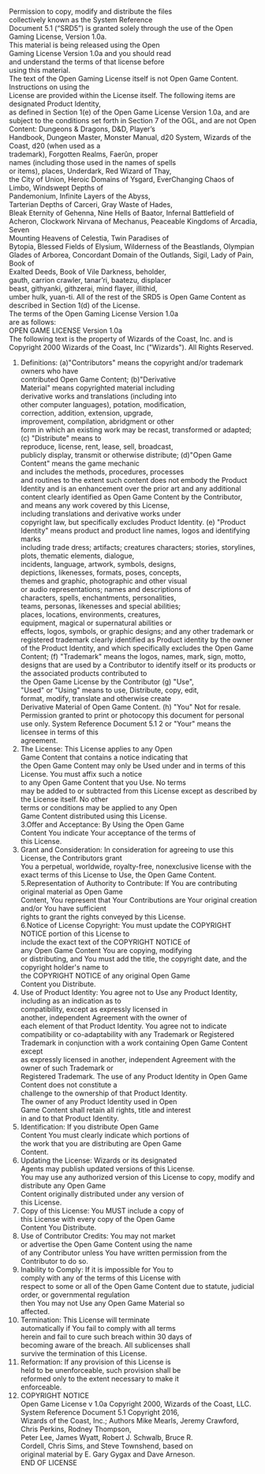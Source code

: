 Permission	to	copy,	modify	and	distribute	the	files	
collectively	known	as	the	System	Reference	
Document	5.1 (“SRD5”)	is	granted	solely	through	the	
use	of	the	Open	Gaming	License,	Version	1.0a.	
This	material	is	being	released	using	the	Open	
Gaming	License	Version	1.0a	and	you	should	read	
and	understand	the	terms	of	that	license	before	
using	this	material.	
The	text	of	the	Open	Gaming	License	itself	is	not	
Open	Game	Content.	Instructions	on	using the	
License	are	provided	within	the	License	itself.	
The	following	items	are	designated	Product	Identity,	
as	defined	in	Section	1(e)	of	the	Open	Game	License	
Version	1.0a,	and	are	subject	to	the	conditions	set	
forth	in	Section	7	of	the	OGL,	and	are	not	Open	
Content:	Dungeons	&	Dragons,	D&D,	Player’s	
Handbook,	Dungeon	Master,	Monster	Manual,	d20	
System,	Wizards	of	the	Coast,	d20	(when	used	as	a	
trademark),	Forgotten	Realms,	Faerûn,	proper	
names	(including	those	used	in	the	names	of	spells	
or	items),	places,	Underdark,	Red	Wizard	of	Thay,	
the	City	of	Union,	Heroic	Domains	of	Ysgard,	EverChanging	Chaos	of	Limbo,	Windswept	Depths	of	
Pandemonium,	Infinite	Layers	of	the	Abyss,	
Tarterian	Depths	of	Carceri,	Gray	Waste	of	Hades,	
Bleak	Eternity	of	Gehenna,	Nine	Hells	of	Baator,	
Infernal	Battlefield	of	Acheron,	Clockwork	Nirvana	
of	Mechanus,	Peaceable	Kingdoms	of	Arcadia,	Seven	
Mounting	Heavens	of	Celestia,	Twin	Paradises	of	
Bytopia,	Blessed	Fields	of	Elysium,	Wilderness	of	the	
Beastlands,	Olympian	Glades	of	Arborea, Concordant	
Domain	of	the	Outlands,	Sigil,	Lady	of	Pain,	Book	of	
Exalted	Deeds,	Book	of	Vile	Darkness,	beholder,	
gauth,	carrion	crawler,	tanar’ri,	baatezu,	displacer	
beast,	githyanki,	githzerai,	mind	flayer,	illithid,	
umber	hulk,	yuan-ti.
All	of	the	rest	of	the	SRD5	is	Open	Game	Content	as	
described	in	Section	1(d)	of	the	License.	
The	terms	of	the	Open	Gaming	License	Version	1.0a	
are	as	follows:	
OPEN	GAME	LICENSE	Version	1.0a	
The	following	text	is	the	property	of	Wizards	of	the	
Coast,	Inc.	and	is	Copyright	2000	Wizards	of	the	
Coast,	Inc	("Wizards").	All	Rights	Reserved.	
1.	Definitions:	(a)"Contributors"	means	the	
copyright	and/or	trademark	owners	who	have	
contributed	Open	Game	Content;	(b)"Derivative	
Material"	means	copyrighted	material	including	
derivative	works	and	translations	(including	into	
other	computer	languages),	potation,	modification,	
correction,	addition,	extension,	upgrade,	
improvement,	compilation,	abridgment	or	other	
form	in	which	an	existing	work	may	be	recast,	
transformed	or	adapted; (c)	"Distribute"	means	to	
reproduce,	license,	rent,	lease,	sell,	broadcast,	
publicly	display,	transmit	or	otherwise	distribute;	
(d)"Open	Game	Content"	means	the	game	mechanic	
and	includes	the	methods,	procedures,	processes	
and	routines	to	the	extent	such	content	does	not	
embody	the	Product	Identity	and	is	an	enhancement	
over	the	prior	art	and	any	additional	content	clearly	
identified	as	Open	Game	Content	by	the	Contributor,	
and	means	any	work	covered	by	this	License,	
including	translations	and	derivative	works	under	
copyright	law,	but	specifically	excludes	Product	
Identity.	(e)	"Product	Identity"	means	product	and	
product	line	names,	logos	and	identifying	marks	
including	trade	dress;	artifacts;	creatures	characters;	
stories,	storylines,	plots,	thematic	elements,	dialogue,	
incidents,	language,	artwork,	symbols,	designs,	
depictions,	likenesses,	formats,	poses,	concepts,	
themes	and	graphic,	photographic	and	other	visual	
or	audio	representations;	names	and	descriptions	of	
characters,	spells,	enchantments,	personalities,	
teams,	personas,	likenesses	and	special	abilities;	
places,	locations,	environments,	creatures,	
equipment,	magical	or	supernatural	abilities	or	
effects,	logos,	symbols,	or	graphic	designs;	and	any	
other	trademark	or	registered	trademark	clearly	
identified	as	Product	identity	by	the	owner	of	the	
Product	Identity,	and	which	specifically	excludes	the	
Open	Game	Content;	(f)	"Trademark"	means	the	
logos,	names,	mark,	sign,	motto,	designs	that	are	
used	by	a	Contributor	to	identify	itself	or	its	
products	or the	associated	products	contributed	to	
the	Open	Game	License	by	the	Contributor	(g)	"Use",	
"Used"	or	"Using"	means	to	use,	Distribute,	copy,	edit,	
format,	modify,	translate	and	otherwise	create	
Derivative	Material	of	Open	Game	Content.	(h)	"You"	Not	for	resale.	Permission	granted	to	print	or	photocopy	this	document	for	personal	use	only. System	Reference	Document	5.1 2
or	"Your" means	the	licensee	in	terms	of	this	
agreement.	
2.	The	License:	This	License	applies	to	any	Open	
Game	Content	that	contains	a	notice	indicating	that	
the	Open	Game	Content	may	only	be	Used	under	and	
in	terms	of	this	License.	You	must	affix	such	a	notice	
to	any	Open	Game	Content	that	you	Use.	No	terms	
may	be	added	to	or	subtracted	from	this	License	
except	as	described	by	the	License	itself.	No	other	
terms	or	conditions	may	be	applied	to	any	Open	
Game	Content	distributed	using	this	License.	
3.Offer	and	Acceptance:	By	Using	the	Open	Game	
Content	You	indicate	Your	acceptance	of	the	terms	of	
this	License.	
4.	Grant	and	Consideration:	In	consideration	for	
agreeing	to	use	this	License,	the	Contributors	grant	
You	a	perpetual,	worldwide,	royalty-free,	nonexclusive	license	with	the	exact	terms	of	this	License	
to	Use,	the	Open	Game	Content.	
5.Representation	of	Authority	to	Contribute:	If	You	
are	contributing	original	material	as	Open	Game	
Content,	You	represent	that	Your	Contributions	are	
Your	original	creation	and/or	You	have	sufficient	
rights	to	grant	the	rights	conveyed	by	this	License.	
6.Notice	of	License	Copyright:	You	must	update	the	
COPYRIGHT	NOTICE	portion	of	this	License	to	
include	the	exact	text	of	the	COPYRIGHT	NOTICE	of	
any	Open	Game	Content	You	are	copying,	modifying	
or	distributing,	and	You	must	add	the	title,	the	
copyright	date,	and	the	copyright	holder's	name	to	
the	COPYRIGHT	NOTICE	of	any	original	Open	Game	
Content	you	Distribute.	
7.	Use	of	Product	Identity:	You	agree	not	to	Use	any	
Product	Identity,	including	as	an	indication	as	to	
compatibility,	except	as	expressly	licensed	in	
another,	independent	Agreement	with	the	owner	of	
each	element	of	that	Product	Identity.	You	agree	not	
to	indicate	compatibility	or	co-adaptability	with	any	
Trademark	or	Registered	Trademark	in	conjunction	
with	a	work	containing	Open	Game	Content	except	
as	expressly	licensed	in	another,	independent	
Agreement	with	the	owner	of	such	Trademark	or	
Registered	Trademark.	The	use	of	any	Product	
Identity	in	Open	Game	Content	does	not	constitute	a	
challenge	to	the	ownership	of	that	Product	Identity.	
The	owner	of	any	Product	Identity	used	in	Open	
Game	Content	shall	retain	all	rights,	title	and	interest	
in	and	to	that	Product	Identity.	
8.	Identification:	If	you	distribute	Open	Game	
Content	You	must	clearly	indicate	which	portions	of	
the	work	that	you	are	distributing	are	Open	Game	
Content.	
9.	Updating	the	License:	Wizards	or	its	designated	
Agents	may	publish	updated	versions	of	this	License.	
You	may	use	any	authorized	version	of	this	License	
to	copy,	modify	and	distribute	any	Open	Game	
Content	originally	distributed	under	any	version	of	
this	License.	
10.	Copy	of	this	License:	You	MUST	include	a	copy	of	
this	License	with	every	copy	of	the	Open	Game	
Content	You	Distribute.	
11.	Use	of	Contributor	Credits:	You	may	not	market	
or	advertise	the	Open	Game	Content	using	the	name	
of	any	Contributor	unless	You	have	written	
permission	from	the	Contributor	to	do	so.	
12.	Inability	to	Comply:	If	it	is	impossible	for	You	to	
comply	with	any	of	the	terms	of	this	License	with	
respect	to	some	or	all	of	the	Open	Game	Content	due	
to	statute,	judicial	order,	or	governmental	regulation	
then	You	may	not	Use	any	Open	Game	Material	so	
affected.	
13.	Termination:	This	License	will	terminate	
automatically	if	You	fail	to	comply	with	all	terms	
herein	and	fail	to	cure	such	breach	within	30	days	of	
becoming	aware	of	the	breach.	All	sublicenses	shall	
survive	the	termination	of	this	License.	
14.	Reformation:	If	any	provision	of	this	License	is	
held	to	be	unenforceable,	such	provision	shall	be	
reformed	only	to	the	extent	necessary	to	make	it	
enforceable.	
15.	COPYRIGHT	NOTICE	
Open	Game	License	v	1.0a	Copyright	2000,	Wizards	
of	the	Coast,	LLC.	
System	Reference	Document	5.1 Copyright	2016,	
Wizards	of	the	Coast,	Inc.;	Authors	Mike	Mearls,	
Jeremy	Crawford,	Chris	Perkins,	Rodney	Thompson,	
Peter	Lee,	James	Wyatt,	Robert	J.	Schwalb,	Bruce	R.	
Cordell,	Chris	Sims,	and	Steve	Townshend,	based	on	
original	material	by	E.	Gary	Gygax	and	Dave	Arneson.	
END	OF	LICENSE	
